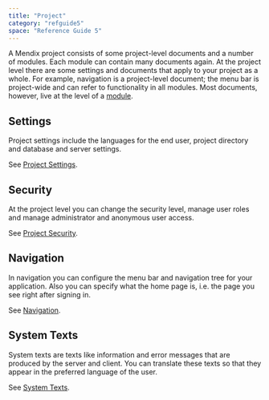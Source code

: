 ```yaml
---
title: "Project"
category: "refguide5"
space: "Reference Guide 5"
---
```



A Mendix project consists of some project-level documents and a number of modules. Each module can contain many documents again. At the project level there are some settings and documents that apply to your project as a whole. For example, navigation is a project-level document; the menu bar is project-wide and can refer to functionality in all modules. Most documents, however, live at the level of a [module](Modules).

## Settings

Project settings include the languages for the end user, project directory and database and server settings.

See [Project Settings](Project+Settings).

## Security

At the project level you can change the security level, manage user roles and manage administrator and anonymous user access.

See [Project Security](Project+Security).

## Navigation

In navigation you can configure the menu bar and navigation tree for your application. Also you can specify what the home page is, i.e. the page you see right after signing in.

See [Navigation](Navigation).

## System Texts

System texts are texts like information and error messages that are produced by the server and client. You can translate these texts so that they appear in the preferred language of the user.

See [System Texts](System+Texts).